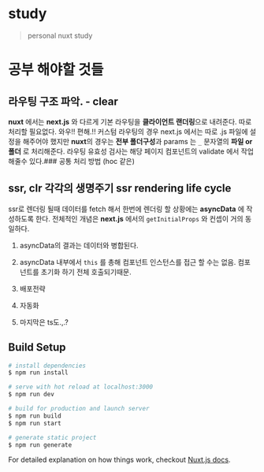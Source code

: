 # study

> personal nuxt study

# 공부 해야할 것들
## 라우팅 구조 파악. - clear
**nuxt** 에서는 **next.js** 와 다르게 기본 라우팅을 **클라이언트 랜더링**으로 내려준다. 따로 처리할 필요없다. 와우!! 편해.!!
커스텀 라우팅의 경우 next.js 에서는 따로 .js 파일에 설정을 해주어야 했지만
**nuxt**의 경우는 **전부 폴더구성**과 params 는 `_` 문자열의 **파일 or 폴더** 로 처리해준다. 라우팅 유효성 검사는 해당 페이지 컴포넌트의 validate 에서 작업 해줄수 있다.### 공통 처리 방법 (hoc 같은)

## ssr, clr 각각의 생명주기 ssr rendering life cycle
ssr로 렌더링 될때 데이터를 fetch 해서 한번에 렌더링 할 상황에는 **asyncData** 에 작성하도록 한다.
전체적인 개념은 **next.js** 에서의 `getInitialProps` 와 컨셉이 거의 동일하다.

1. asyncData의 결과는 데이터와 병합된다.
2. asyncData 내부에서 `this` 를 총해 컴포넌트 인스턴스를 접근 할 수는 없음. 컴포넌트를 초기화 하기 전체 호출되기때문.


4. 배포전략
5. 자동화
6. 마지막은 ts도.,.?

## Build Setup

``` bash
# install dependencies
$ npm run install

# serve with hot reload at localhost:3000
$ npm run dev

# build for production and launch server
$ npm run build
$ npm run start

# generate static project
$ npm run generate
```

For detailed explanation on how things work, checkout [Nuxt.js docs](https://nuxtjs.org).
